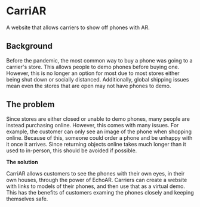 # CarriAR

A website that allows carriers to show off phones with AR.

## Background

Before the pandemic, the most common way to buy a phone was going to a carrier's store. This allows people to demo phones before buying one. However, this is no longer an option for most due to most stores either being shut down or socially distanced. Additionally, global shipping issues mean even the stores that are open may not have phones to demo.

## The problem

Since stores are either closed or unable to demo phones, many people are instead purchasing online. However, this comes with many issues. For example, the customer can only see an image of the phone when shopping online. Because of this, someone could order a phone and be unhappy with it once it arrives. Since returning objects online takes much longer than it used to in-person, this should be avoided if possible.

**The solution**

CarriAR allows customers to see the phones with their own eyes, in their own houses, through the power of EchoAR. Carriers can create a website with links to models of their phones, and then use that as a virtual demo. This has the benefits of customers examing the phones closely and keeping themselves safe.
